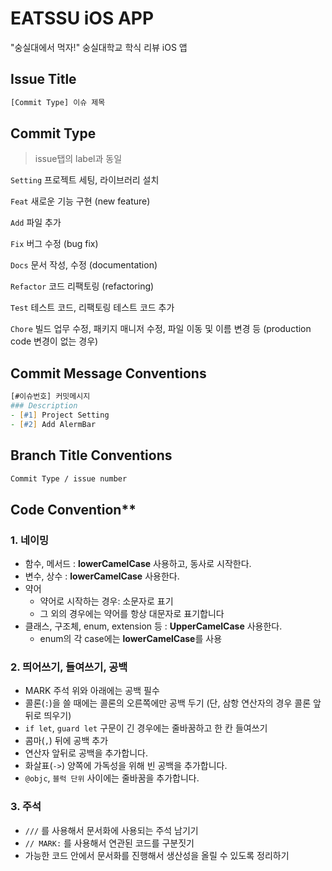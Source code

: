 # EATSSU iOS APP

"숭실대에서 먹자!" 숭실대학교 학식 리뷰 iOS 앱

## Issue Title

``` zsh
[Commit Type] 이슈 제목
```

## Commit Type

> issue탭의 label과 동일

`Setting` 프로젝트 세팅, 라이브러리 설치

`Feat` 새로운 기능 구현 (new feature)

`Add` 파일 추가

`Fix` 버그 수정 (bug fix)

`Docs` 문서 작성, 수정 (documentation)

`Refactor` 코드 리팩토링 (refactoring)

`Test` 테스트 코드, 리팩토링 테스트 코드 추가

`Chore` 빌드 업무 수정, 패키지 매니저 수정, 파일 이동 및 이름 변경 등 (production code 변경이 없는 경우)

## Commit Message Conventions

``` zsh
[#이슈번호] 커밋메시지
### Description
- [#1] Project Setting
- [#2] Add AlermBar
```

## Branch Title Conventions

```zsh
Commit Type / issue number
```

## Code Convention**

### 1. 네이밍

- 함수, 메서드 : **lowerCamelCase** 사용하고, 동사로 시작한다.
- 변수, 상수 : **lowerCamelCase** 사용한다.
- 약어
  - 약어로 시작하는 경우: 소문자로 표기
  - 그 외의 경우에는 약어를 항상 대문자로 표기합니다
- 클래스, 구조체, enum, extension 등 : **UpperCamelCase** 사용한다.
  - enum의 각 case에는 **lowerCamelCase**를 사용

### 2. 띄어쓰기, 들여쓰기, 공백

- MARK 주석 위와 아래에는 공백 필수
- 콜론(`:`)을 쓸 때에는 콜론의 오른쪽에만 공백 두기 (단, 삼항 연산자의 경우 콜론 앞뒤로 띄우기)
- `if let`, `guard let` 구문이 긴 경우에는 줄바꿈하고 한 칸 들여쓰기
- 콤마(`,`) 뒤에 공백 추가
- 연산자 앞뒤로 공백을 추가합니다.
- 화살표(`->`) 양쪽에 가독성을 위해 빈 공백을 추가합니다.
- `@objc`, `블럭 단위` 사이에는 줄바꿈을 추가합니다.

### 3. 주석

- `///` 를 사용해서 문서화에 사용되는 주석 남기기
- `// MARK:` 를 사용해서 연관된 코드를 구분짓기
- 가능한 코드 안에서 문서화를 진행해서 생산성을 올릴 수 있도록 정리하기
